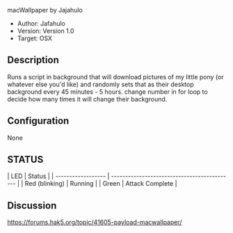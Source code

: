 macWallpaper by Jajahulo

* Author: Jafahulo
* Version: Version 1.0
* Target: OSX

## Description
Runs a script in background that will download pictures of my
little pony (or whatever else you'd like) and randomly sets that
as their desktop background every 45 minutes - 5 hours. change
number in for loop to decide how many times it will change their
background.

## Configuration

None

## STATUS

| LED                | Status
|
| ------------------ |
-------------------------------------------- |
| Red (blinking)     | Running
|
| Green              | Attack Complete
|

## Discussion
https://forums.hak5.org/topic/41605-payload-macwallpaper/
